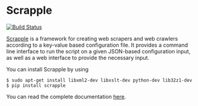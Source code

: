 Scrapple
========

[![Build Status](https://travis-ci.org/scrappleapp/scrapple.svg?branch=master)](https://travis-ci.org/scrappleapp/scrapple)

[Scrapple](http://scrappleapp.github.io/scrapple) is a framework for creating web scrapers and web crawlers according to a key-value based configuration file. It provides a command line interface to run the script on a given JSON-based configuration input, as well as a web interface to provide the necessary input.

You can install Scrapple by using

```
$ sudo apt-get install libxml2-dev libxslt-dev python-dev lib32z1-dev
$ pip install scrapple
```

You can read the complete documentation [here](http://scrapple.rtfd.org).
